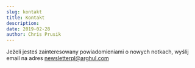 ```yaml
---
slug: kontakt
title: Kontakt
description: 
date: 2019-02-28
author: Chris Prusik
---
```


Jeżeli jesteś zainteresowany powiadomieniami o nowych notkach, wyślij email na adres newsletterpl@arghul.com